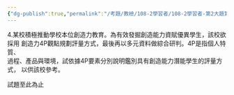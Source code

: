 ```yaml
---
{"dg-publish":true,"permalink":"/考題/教檢/108-2學習者/108-2學習者-第2大題第4題/","tags":["考題","題目","未完"]}
---
```


4.某校積極推動學校本位創造力教育。為有效發掘創造能力資賦優異學生，該校欲採用
創造力4P觀點規劃評量方式，最後再以多元資料做綜合研判。4P是指個人特質、    
過程、產品與環境，試依據4P要素分別說明鑑別具有創造能力潛能學生的評量方式，
以供該校參考。 
 
 
 
 
試題至此為止 